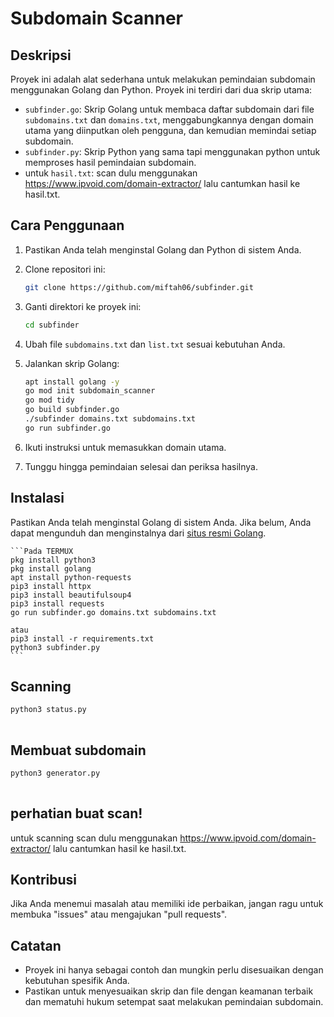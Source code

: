 # Subdomain Scanner

## Deskripsi
Proyek ini adalah alat sederhana untuk melakukan pemindaian subdomain menggunakan Golang dan Python. Proyek ini terdiri dari dua skrip utama:
- `subfinder.go`: Skrip Golang untuk membaca daftar subdomain dari file `subdomains.txt` dan `domains.txt`, menggabungkannya dengan domain utama yang diinputkan oleh pengguna, dan kemudian memindai setiap subdomain.
- `subfinder.py`: Skrip Python yang sama tapi menggunakan python untuk memproses hasil pemindaian subdomain.
- untuk `hasil.txt`: scan dulu menggunakan https://www.ipvoid.com/domain-extractor/ lalu cantumkan hasil ke hasil.txt.

## Cara Penggunaan
1. Pastikan Anda telah menginstal Golang dan Python di sistem Anda.

2. Clone repositori ini:
    ```bash
    git clone https://github.com/miftah06/subfinder.git
    ```

3. Ganti direktori ke proyek ini:
    ```bash
    cd subfinder
    ```

4. Ubah file `subdomains.txt` dan `list.txt` sesuai kebutuhan Anda.

5. Jalankan skrip Golang:
    ```bash
    apt install golang -y
	go mod init subdomain_scanner
	go mod tidy
	go build subfinder.go
	./subfinder domains.txt subdomains.txt
    go run subfinder.go
    ```

6. Ikuti instruksi untuk memasukkan domain utama.

7. Tunggu hingga pemindaian selesai dan periksa hasilnya.

## Instalasi
Pastikan Anda telah menginstal Golang di sistem Anda. Jika belum, Anda dapat mengunduh dan menginstalnya dari [situs resmi Golang](https://golang.org/dl/).

    ```Pada TERMUX
	pkg install python3
    pkg install golang
	apt install python-requests
	pip3 install httpx
	pip3 install beautifulsoup4
	pip3 install requests
	go run subfinder.go domains.txt subdomains.txt

	atau 
	pip3 install -r requirements.txt
	python3 subfinder.py	
    ```
	
## Scanning

```python untuk win64
python3 status.py	
    
```

## Membuat subdomain

```python untuk win64
python3 generator.py	
    
```

## perhatian buat scan!
untuk scanning scan dulu menggunakan https://www.ipvoid.com/domain-extractor/ lalu cantumkan hasil ke hasil.txt.

## Kontribusi
Jika Anda menemui masalah atau memiliki ide perbaikan, jangan ragu untuk membuka "issues" atau mengajukan "pull requests".

## Catatan
- Proyek ini hanya sebagai contoh dan mungkin perlu disesuaikan dengan kebutuhan spesifik Anda.
- Pastikan untuk menyesuaikan skrip dan file dengan keamanan terbaik dan mematuhi hukum setempat saat melakukan pemindaian subdomain.
